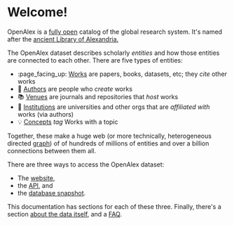# Welcome!

OpenAlex is a [fully open](https://docs.openalex.org/about-the-data#license) catalog of the global research system. It's named after the [ancient Library of Alexandria.](https://en.wikipedia.org/wiki/Library\_of\_Alexandria)

The OpenAlex dataset describes scholarly _entities_ and how those entities are connected to each other. There are five types of entities:

* :page\_facing\_up: [Works](entity-objects/work.md) are papers, books, datasets, etc; they _cite_ other works
* :woman: [Authors](entity-objects/author.md) are people who _create_ works
* :books: [Venues](entity-objects/venue.md) are journals and repositories that _host_ works
* :school: [Institutions](entity-objects/institution.md) are universities and other orgs that are _affiliated with_ works (via authors)
* :bulb: [Concepts](entity-objects/concept.md) _tag_ Works with a topic

Together, these make a huge web (or more technically, heterogeneous directed [graph](https://en.wikipedia.org/wiki/Graph\_theory)) of of hundreds of millions of entities and over a billion connections between them all.

There are three ways to access the OpenAlex dataset:

* The [website](website.md),
* the [API](api/), and
* the [database snapshot](download-snapshot/).

This documentation has sections for each of these three. Finally, there's a section [about the data itself](entity-objects/), and a [FAQ](faq.md).

